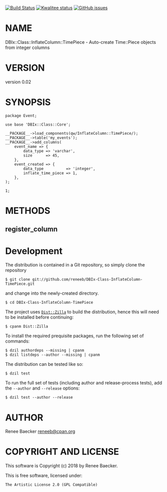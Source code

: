 [![Build Status](https://travis-ci.org/reneeb/DBIx-Class-InflateColumn-TimePiece.svg?branch=master)](https://travis-ci.org/reneeb/DBIx-Class-InflateColumn-TimePiece)
[![Kwalitee status](http://cpants.cpanauthors.org/dist/DBIx-Class-InflateColumn-TimePiece.png)](http://cpants.charsbar.org/dist/overview/DBIx-Class-InflateColumn-TimePiece)
[![GitHub issues](https://img.shields.io/github/issues/reneeb/DBIx-Class-InflateColumn-TimePiece.svg)](https://github.com/reneeb/DBIx-Class-InflateColumn-TimePiece/issues)

# NAME

DBIx::Class::InflateColumn::TimePiece - Auto-create Time::Piece objects from integer columns

# VERSION

version 0.02

# SYNOPSIS

    package Event;

    use base 'DBIx::Class::Core';

    __PACKAGE__->load_components(qw/InflateColumn::TimePiece/);
    __PACKAGE__->table('my_events');
    __PACKAGE__->add_columns(
        event_name => {
            data_type => 'varchar',
            size      => 45,
        },
        event_created => {
            data_type          => 'integer',
            inflate_time_piece => 1,
        },
    );

    1;

# METHODS

## register\_column



# Development

The distribution is contained in a Git repository, so simply clone the
repository

```
$ git clone git://github.com/reneeb/DBIx-Class-InflateColumn-TimePiece.git
```

and change into the newly-created directory.

```
$ cd DBIx-Class-InflateColumn-TimePiece
```

The project uses [`Dist::Zilla`](https://metacpan.org/pod/Dist::Zilla) to
build the distribution, hence this will need to be installed before
continuing:

```
$ cpanm Dist::Zilla
```

To install the required prequisite packages, run the following set of
commands:

```
$ dzil authordeps --missing | cpanm
$ dzil listdeps --author --missing | cpanm
```

The distribution can be tested like so:

```
$ dzil test
```

To run the full set of tests (including author and release-process tests),
add the `--author` and `--release` options:

```
$ dzil test --author --release
```

# AUTHOR

Renee Baecker <reneeb@cpan.org>

# COPYRIGHT AND LICENSE

This software is Copyright (c) 2018 by Renee Baecker.

This is free software, licensed under:

    The Artistic License 2.0 (GPL Compatible)
